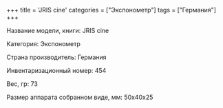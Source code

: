 +++
title = 'JRIS cine'
categories = ["Экспонометр"]
tags = ["Германия"]
+++

Название модели, книги: JRIS cine

Категория: Экспонометр

Страна производитель: Германия

Инвентаризационный номер: 454

Вес, гр: 73

Размер аппарата  собранном виде, мм: 50х40х25

